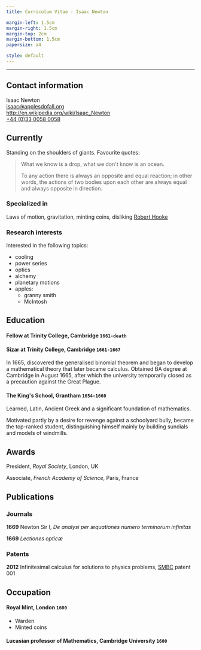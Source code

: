 ```yaml
---
title: Curriculum Vitae - Isaac Newton

margin-left: 1.5cm
margin-right: 1.5cm
margin-top: 2cm
margin-bottom: 1.5cm
papersize: a4

style: default
---
```


<hr />

## Contact information

Isaac Newton\
<isaac@applesdofall.org>\
<http://en.wikipedia.org/wiki/Isaac_Newton>\
[+44 (0)33 0058 0058](tel:+443300580058)

## Currently

Standing on the shoulders of giants. Favourite quotes:

> What we know is a drop, what we don't know is an ocean.
>
> To any action there is always an opposite and equal reaction; in other words, the actions of two bodies upon each other are always equal and always opposite in direction.

### Specialized in

Laws of motion, gravitation, minting coins, disliking [Robert Hooke](http://en.wikipedia.org/wiki/Robert_Hooke)

### Research interests

Interested in the following topics:

- cooling
- power series
- optics
- alchemy
- planetary motions
- apples:
  - granny smith
  - McIntosh

## Education

#### Fellow at Trinity College, Cambridge `1661-death`

#### Sizar at Trinity College, Cambridge `1661-1667`

In 1665, discovered the generalised binomial theorem and began to develop a mathematical theory that later became calculus. Obtained BA degree at Cambridge in August 1665, after which the university temporarily closed as a precaution against the Great Plague.

#### The King's School, Grantham `1654-1660`

Learned, Latin, Ancient Greek and a significant foundation of mathematics.

Motivated partly by a desire for revenge against a schoolyard bully, became the top-ranked student, distinguishing himself mainly by building sundials and models of windmills.

## Awards

President, _Royal Society_, London, UK

Associate, _French Academy of Science_, Paris, France

## Publications

<!-- A list is also available [online](http://scholar.google.co.uk/citations?user=LTOTl0YAAAAJ) -->

### Journals

**1669** Newton Sir I, _De analysi per æquationes numero terminorum infinitas_

**1669** _Lectiones opticæ_

### Patents

**2012** Infinitesimal calculus for solutions to physics problems, [SMBC](http://www.techdirt.com/articles/20121011/09312820678/if-patents-had-been-around-time-newton.shtml) patent 001

## Occupation

#### Royal Mint, London `1600`

- Warden
- Minted coins

#### Lucasian professor of Mathematics, Cambridge University `1600`
